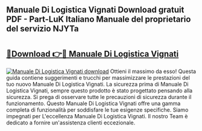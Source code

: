 ## Manuale Di Logistica Vignati Download gratuit PDF - Part-LuK Italiano Manuale del proprietario del servizio NJYTa

# <h2><a href="http://dff3xn.blite.top/?on=Manuale+Di+Logistica+Vignati">🔗Download 👉🔴 Manuale Di Logistica Vignati</a></h2>

[![Manuale Di Logistica Vignati download](https://i.imgur.com/lujVjoI.png)](http://dff3xn.blite.top/?on=Manuale+Di+Logistica+Vignati)
Ottieni il massimo da esso! Questa guida contiene suggerimenti e trucchi per massimizzare le prestazioni del tuo nuovo Manuale Di Logistica Vignati. La sicurezza prima di Manuale Di Logistica Vignati, sempre questo prodotto è stato progettato pensando alla sicurezza. Si prega di osservare tutte le precauzioni di sicurezza durante il funzionamento. Questo Manuale Di Logistica Vignati offre una gamma completa di funzionalità per soddisfare le tue esigenze specifiche. Siamo impegnati per L'eccellenza Manuale Di Logistica Vignati. Il nostro Team è dedicato a fornire un'assistenza clienti eccezionale.
